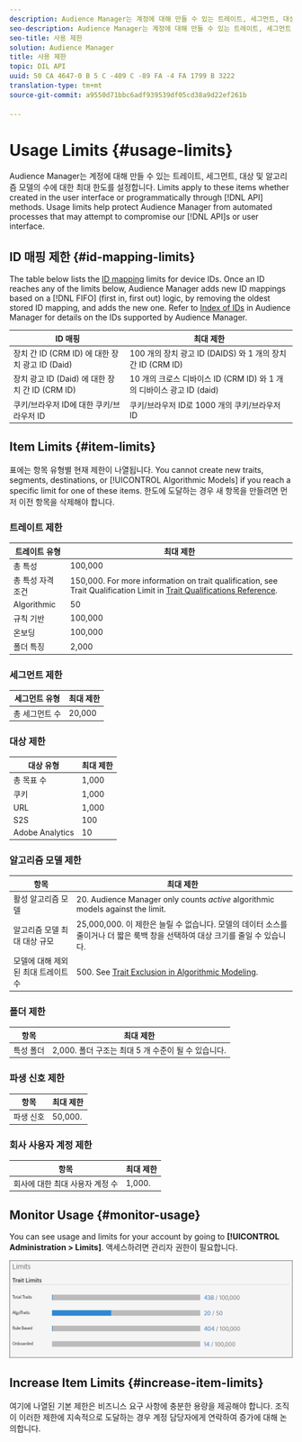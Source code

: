 ```yaml
---
description: Audience Manager는 계정에 대해 만들 수 있는 트레이트, 세그먼트, 대상 및 알고리즘 모델의 수에 대한 최대 한도를 설정합니다. 사용자 인터페이스에서 만들었는지 또는 프로그래밍 방식으로 API 메서드를 통해 만들었는지 여부에 관계없이 이러한 항목에 제한이 적용됩니다. 사용 제한으로 인해 Adobe API 또는 유저 인터페이스를 손상시키려는 자동화된 프로세스를 통해 Audience Manager를 보호할 수 있습니다.
seo-description: Audience Manager는 계정에 대해 만들 수 있는 트레이트, 세그먼트, 대상 및 알고리즘 모델의 수에 대한 최대 한도를 설정합니다. 사용자 인터페이스에서 만들었는지 또는 프로그래밍 방식으로 API 메서드를 통해 만들었는지 여부에 관계없이 이러한 항목에 제한이 적용됩니다. 사용 제한으로 인해 Adobe API 또는 유저 인터페이스를 손상시키려는 자동화된 프로세스를 통해 Audience Manager를 보호할 수 있습니다.
seo-title: 사용 제한
solution: Audience Manager
title: 사용 제한
topic: DIL API
uuid: 50 CA 4647-0 B 5 C -409 C -89 FA -4 FA 1799 B 3222
translation-type: tm+mt
source-git-commit: a9550d71bbc6adf939539df05cd38a9d22ef261b

---
```



# Usage Limits {#usage-limits}

Audience Manager는 계정에 대해 만들 수 있는 트레이트, 세그먼트, 대상 및 알고리즘 모델의 수에 대한 최대 한도를 설정합니다. Limits apply to these items whether created in the user interface or programmatically through [!DNL API] methods. Usage limits help protect Audience Manager from automated processes that may attempt to compromise our [!DNL API]s or user interface.

## ID 매핑 제한 {#id-mapping-limits}

The table below lists the [ID mapping](../../integration/sending-audience-data/batch-data-transfer-explained/id-sync-http.md) limits for device IDs. Once an ID reaches any of the limits below, Audience Manager adds new ID mappings based on a [!DNL FIFO] (first in, first out) logic, by removing the oldest stored ID mapping, and adds the new one. Refer to [Index of IDs](../../reference/ids-in-aam.md) in Audience Manager for details on the IDs supported by Audience Manager.

| ID 매핑 | 최대 제한 |
|-----------|-------------- |
| 장치 간 ID (CRM ID) 에 대한 장치 광고 ID (Daid) | 100 개의 장치 광고 ID (DAIDS) 와 1 개의 장치 간 ID (CRM ID) |
| 장치 광고 ID (Daid) 에 대한 장치 간 ID (CRM ID) | 10 개의 크로스 디바이스 ID (CRM ID) 와 1 개의 디바이스 광고 ID (daid) |
| 쿠키/브라우저 ID에 대한 쿠키/브라우저 ID | 쿠키/브라우저 ID로 1000 개의 쿠키/브라우저 ID |

## Item Limits {#item-limits}

표에는 항목 유형별 현재 제한이 나열됩니다. You cannot create new traits, segments, destinations, or [!UICONTROL Algorithmic Models] if you reach a specific limit for one of these items. 한도에 도달하는 경우 새 항목을 만들려면 먼저 이전 항목을 삭제해야 합니다.

### 트레이트 제한

| 트레이트 유형 | 최대 제한 |
| -------------------------- | ------------------------------------- |
| 총 특성 | 100,000 |
| 총 특성 자격 조건 | 150,000. For more information on trait qualification, see Trait Qualification Limit in [Trait Qualifications Reference](/help/using/features/traits/trait-qualification-reference.md#trait-qualification-limit). |
| Algorithmic | 50 |
| 규칙 기반 | 100,000 |
| 온보딩 | 100,000 |
| 폴더 특징 | 2,000 |

### 세그먼트 제한

| 세그먼트 유형 | 최대 제한 |
| -------------- | ------------- |
| 총 세그먼트 수 | 20,000 |

### 대상 제한

| 대상 유형 | 최대 제한 |
| ------------------ | ------------- |
| 총 목표 수 | 1,000 |
| 쿠키 | 1,000 |
| URL | 1,000 |
| S2S | 100 |
| Adobe Analytics | 10 |

### 알고리즘 모델 제한

| 항목 | 최대 제한 |
| -------- | ----- |
| 활성 알고리즘 모델 | 20. Audience Manager only counts *active* algorithmic models against the limit. |
| 알고리즘 모델 최대 대상 규모 | 25,000,000.  이 제한은 늘릴 수 없습니다. 모델의 데이터 소스를 줄이거나 더 짧은 룩백 창을 선택하여 대상 크기를 줄일 수 있습니다. |
| 모델에 대해 제외된 최대 트레이트 수 | 500. See [Trait Exclusion in Algorithmic Modeling](/help/using/features/algorithmic-models/trait-exclusion-algo-models.md). |

### 폴더 제한

| 항목 | 최대 제한 |
| ------------- | ------------------ |
| 특성 폴더 | 2,000.  폴더 구조는 최대 5 개 수준이 될 수 있습니다. |

### 파생 신호 제한

| 항목 | 최대 제한 |
| --------------- | ------------- |
| 파생 신호 | 50,000. |

### 회사 사용자 계정 제한

| 항목 | 최대 제한 |
| ----------- | ------------- |
| 회사에 대한 최대 사용자 계정 수 | 1,000. |

## Monitor Usage {#monitor-usage}

You can see usage and limits for your account by going to **[!UICONTROL Administration > Limits]**. 액세스하려면 관리자 권한이 필요합니다.

![사용 제한 이미지](assets/usage-limits.png)

## Increase Item Limits {#increase-item-limits}

여기에 나열된 기본 제한은 비즈니스 요구 사항에 충분한 용량을 제공해야 합니다. 조직이 이러한 제한에 지속적으로 도달하는 경우 계정 담당자에게 연락하여 증가에 대해 논의합니다.